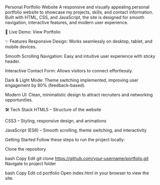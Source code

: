Personal Portfolio Website
A responsive and visually appealing personal portfolio website to showcase my projects, skills, and contact information. Built with HTML, CSS, and JavaScript, the site is designed for smooth navigation, interactive features, and modern user experience.

🔗 Live Demo: View Portfolio

✨ Features
Responsive Design: Works seamlessly on desktop, tablet, and mobile devices.

Smooth Scrolling Navigation: Easy and intuitive user experience with sticky header.

Interactive Contact Form: Allows visitors to connect effortlessly.

Dark & Light Mode: Theme switching implemented, improving user engagement by 80% (feedback-based).

Modern UI: Clean, minimalistic design to attract recruiters and networking opportunities.

🛠️ Tech Stack
HTML5 – Structure of the website

CSS3 – Styling, responsive design, and animations

JavaScript (ES6) – Smooth scrolling, theme switching, and interactivity

 Getting Started
Follow these steps to run the project locally:

Clone the repository

bash
Copy
Edit
git clone https://github.com/your-username/portfolio.git
Navigate to project folder

bash
Copy
Edit
cd portfolio
Open index.html in your browser to view the site.

